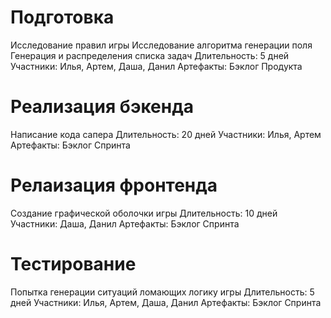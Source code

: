 # Подготовка
Исследование правил игры
Исследование алгоритма генерации поля
Генерация и распределения списка задач
Длительность: 5 дней
Участники: Илья, Артем, Даша, Данил
Артефакты: Бэклог Продукта

# Реализация бэкенда
Написание кода сапера
Длительность: 20 дней
Участники: Илья, Артем
Артефакты: Бэклог Спринта

# Релаизация фронтенда
Создание графической оболочки игры
Длительность: 10 дней
Участники: Даша, Данил
Артефакты: Бэклог Спринта

# Тестирование
Попытка генерации ситуаций ломающих логику игры
Длительность: 5 дней
Участники: Илья, Артем, Даша, Данил
Артефакты: Бэклог Спринта